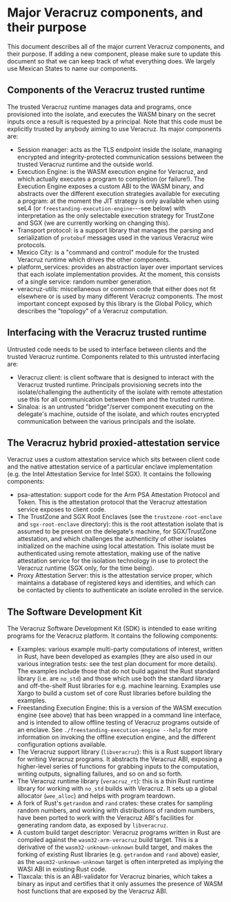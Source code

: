 # Major Veracruz components, and their purpose

This document describes all of the major current Veracruz components, and their
purpose.  If adding a new component, please make sure to update this document
so that we can keep track of what everything does.  We largely use Mexican
States to name our components.

## Components of the Veracruz trusted runtime

The trusted Veracruz runtime manages data and programs, once provisioned into
the isolate, and executes the WASM binary on the secret inputs once a result is
requested by a principal.  Note that this code must be explicitly trusted by
anybody aiming to use Veracruz.  Its major components are:

- Session manager: acts as the TLS endpoint inside the isolate, managing
encrypted and integrity-protected communication sessions between the trusted
Veracruz runtime and the outside world.
- Execution Engine: is the WASM execution engine for Veracruz, and which actually
executes a program to completion (or failure!).  The Execution Engine exposes a custom
ABI to the WASM binary, and abstracts over the different execution strategies
available for executing a program: at the moment the JIT strategy is only
available when using seL4 (or `freestanding-execution-engine`---see below) with
interpretation as the only selectable execution strategy for TrustZone and SGX
(we are currently working on changing this).
- Transport protocol: is a support library that manages the parsing and
serialization of `protobuf` messages used in the various Veracruz wire
protocols.
- Mexico City: is a "command and control" module for the trusted Veracruz
runtime which drives the other components.
- platform_services: provides an abstraction layer over important services that
each isolate implementation provides.  At the moment, this consists of a single
service: random number generation.
- veracruz-utils: miscellaneous or common code that either does not fit
elsewhere or is used by many different Veracruz components.  The most important
concept exposed by this library is the Global Policy, which describes the
"topology" of a Veracruz computation.

## Interfacing with the Veracruz trusted runtime

Untrusted code needs to be used to interface between clients and the trusted
Veracruz runtime.  Components related to this untrusted interfacing are:

- Veracruz client: is client software that is designed to interact with the
Veracruz trusted runtime.  Principals provisioning secrets into the
isolate/challenging the authenticity of the isolate with remote attestation use
this for all communication between them and the trusted runtime.
- Sinaloa: is an untrusted "bridge"/server component executing on the
delegate's machine, outside of the isolate, and which routes encrypted
communication between the various principals and the isolate. 

## The Veracruz hybrid proxied-attestation service

Veracruz uses a custom attestation service which sits between client code and
the native attestation service of a particular enclave implementation (e.g.
the Intel Attestation Service for Intel SGX).  It contains the following
components:

- psa-attestation: support code for the Arm PSA Attestation Protocol and
Token.  This is the attestation protocol that the Veracruz attestation
service exposes to client code.
- The TrustZone and SGX Root Enclaves (see the `trustzone-root-enclave` and
`sgx-root-enclave` directory): this is the root attestation isolate that is
assumed to be present on the delegate's machine, for SGX/TrustZone attestation, and
which challenges the authenticity of other isolates initialized on the machine
using local attestation.  This isolate must be authenticated using remote
attestation, making use of the native attestation service for the isolation
technology in use to protect the Veracruz runtime (SGX only, for the time
being).
- Proxy Attestation Server: this is the attestation service proper, which
  maintains a database of registered keys and identities, and which can be contacted
  by clients to authenticate an isolate enrolled in the service.

## The Software Development Kit

The Veracruz Software Development Kit (SDK) is intended to ease writing
programs for the Veracruz platform.  It contains the following components:

- Examples: various example multi-party computations of interest, written in
Rust, have been developed as examples (they are also used in our various
integration tests: see the test plan document for more details).  The examples
include those that do not build against the Rust standard library (i.e. are
`no_std`) and those which use both the standard library and off-the-shelf Rust
libraries for e.g. machine learning.  Examples use Xargo to build a custom set
of core Rust libraries before building the examples.
- Freestanding Execution Engine: this is a version of the WASM execution
engine (see above) that has been wrapped in a command line interface, and is
intended to allow offline testing of Veracruz programs outside of an enclave.
See `./freestanding-execution-engine --help` for more information on invoking the
offline execution engine, and the different configuration options available.
- The Veracruz support library (`libveracruz`): this is a Rust support library
for writing Veracruz programs.  It abstracts the Veracruz ABI, exposing a
higher-level series of functions for grabbing inputs to the computation,
writing outputs, signalling failures, and so on and so forth.
- The Veracruz runtime library (`veracruz_rt`): this is a thin Rust runtime
library for working with `no_std` builds with Veracruz.  It sets up a global
allocator (`wee_alloc`) and helps with program teardown.
- A fork of Rust's `getrandom` and `rand` crates: these crates for sampling
random numbers, and working with distributions of random numbers, have been
ported to work with the Veracruz ABI's facilities for generating random data,
as exposed by `libveracruz`.
- A custom build target descriptor: Veracruz programs written in Rust are
compiled against the `wasm32-arm-veracruz` build target.  This is a derivative
of the `wasm32-unknown-unknown` build target, and makes the forking of
existing Rust libraries (e.g. `getrandom` and `rand` above) easier, as the
`wasm32-unknown-unknown` target is often interpreted as implying the WASI ABI
in existing Rust code.
- Tlaxcala: this is an ABI-validator for Veracruz binaries, which takes a
binary as input and certifies that it only assumes the presence of WASM host
functions that are exposed by the Veracruz ABI.

